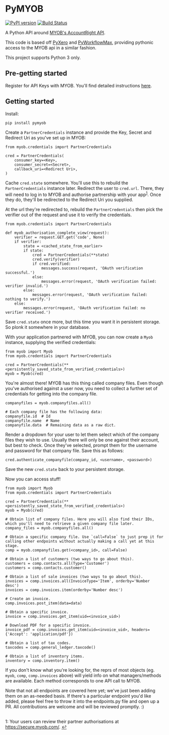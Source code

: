# PyMYOB
[![PyPI version](https://badge.fury.io/py/pymyob.svg)](https://badge.fury.io/py/pymyob)
[![Build Status](https://travis-ci.org/uptick/pymyob.svg?branch=master)](https://travis-ci.org/uptick/pymyob)

A Python API around [MYOB's AccountRight API](http://developer.myob.com/api/accountright/api-overview/).

This code is based off [PyXero](https://github.com/freakboy3742/pyxero) and [PyWorkflowMax](https://github.com/uptick/pyworkflowmax), providing pythonic access to the MYOB api in a similar fashion.

This project supports Python 3 only.

## Pre-getting started

Register for API Keys with MYOB. You'll find detailed instructions [here](http://developer.myob.com/api/accountright/api-overview/getting-started/).

## Getting started

Install:
```
pip install pymyob
```

Create a `PartnerCredentials` instance and provide the Key, Secret and Redirect Uri as you've set up in MYOB:
```
from myob.credentials import PartnerCredentials

cred = PartnerCredentials(
    consumer_key=<Key>,
    consumer_secret=<Secret>,
    callback_uri=<Redirect Uri>,
)
```

Cache `cred.state` somewhere. You'll use this to rebuild the `PartnerCredentials` instance later.
Redirect the user to `cred.url`. There, they will need to log in to MYOB and authorise partnership with your app<sup id="a1">[1](#f1)</sup>. Once they do, they'll be redirected to the Redirect Uri you supplied.

At the url they're redirected to, rebuild the `PartnerCredentials` then pick the verifier out of the request and use it to verify the credentials.
```
from myob.credentials import PartnerCredentials

def myob_authorisation_complete_view(request):
    verifier = request.GET.get('code', None)
    if verifier:
        state = <cached_state_from_earlier>
        if state:
            cred = PartnerCredentials(**state)
            cred.verify(verifier)
            if cred.verified:
                messages.success(request, 'OAuth verification successful.')
            else:
                messages.error(request, 'OAuth verification failed: verifier invalid.')
        else:
            messages.error(request, 'OAuth verification failed: nothing to verify.')
    else:
        messages.error(request, 'OAuth verification failed: no verifier received.')
```

Save `cred.state` once more, but this time you want it in persistent storage. So plonk it somewhere in your database.

With your application partnered with MYOB, you can now create a `Myob` instance, supplying the verified credentials:
```
from myob import Myob
from myob.credentials import PartnerCredentials

cred = PartnerCredentials(**<persistently_saved_state_from_verified_credentials>)
myob = Myob(cred)
```

You're almost there! MYOB has this thing called company files. Even though you've authorised against a user now, you need to collect a further set of credentials for getting into the company file.
```
companyfiles = myob.companyfiles.all()

# Each company file has the following data:
companyfile.id  # Id
companyfile.name  # Name
companyfile.data  # Remaining data as a raw dict.
```

Render a dropdown for your user to let them select which of the company files they wish to use. Usually there will only be one against their account, but best to check. Once they've selected, prompt them for the username and password for that company file. Save this as follows:
```
cred.authenticate_companyfile(company_id, <username>, <password>)
```

Save the new `cred.state` back to your persistent storage.

Now you can access stuff!
```
from myob import Myob
from myob.credentials import PartnerCredentials

cred = PartnerCredentials(**<persistently_saved_state_from_verified_credentials>)
myob = Myob(cred)

# Obtain list of company files. Here you will also find their IDs, which you'll need to retrieve a given company file later.
company_files = myob.companyfiles.all()

# Obtain a specific company file. Use `call=False` to just prep it for calling other endpoints without actually making a call yet at this stage.
comp = myob.companyfiles.get(<company_id>, call=False)

# Obtain a list of customers (two ways to go about this).
customers = comp.contacts.all(Type='Customer')
customers = comp.contacts.customer()

# Obtain a list of sale invoices (two ways to go about this).
invoices = comp.invoices.all(InvoiceType='Item', orderby='Number desc')
invoices = comp.invoices.item(orderby='Number desc')

# Create an invoice.
comp.invoices.post_item(data=data)

# Obtain a specific invoice.
invoice = comp.invoices.get_item(uid=<invoice_uid>)

# Download PDF for a specific invoice.
invoice_pdf = comp.invoices.get_item(uid=<invoice_uid>, headers={'Accept': 'application/pdf'})

# Obtain a list of tax codes.
taxcodes = comp.general_ledger.taxcode()

# Obtain a list of inventory items.
inventory = comp.inventory.item()
```

If you don't know what you're looking for, the reprs of most objects (eg. `myob`, `comp`, `comp.invoices` above) will yield info on what managers/methods are available.
Each method corresponds to one API call to MYOB.

Note that not all endpoints are covered here yet; we've just been adding them on an as-needed basis. If there's a particular endpoint you'd like added, please feel free to throw it into the endpoints.py file and open up a PR. All contributions are welcome and will be reviewed promptly. :)

##

<a name="f1">1</a>: Your users can review their partner authorisations at https://secure.myob.com/. [↩](#a1)
